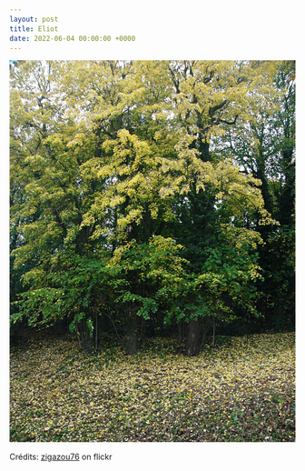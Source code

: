 ```yaml
---
layout: post
title: Eliot
date: 2022-06-04 00:00:00 +0000
---
```


![Eliot](/images/2022-06-04.jpg)

Crédits: [zigazou76](https://www.flickr.com/people/zigazou76/) on flickr
